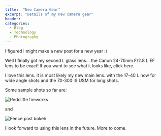 ```yaml
---
title:  "New Camera Gear"
excerpt: "Details of my new camera gear"
header:
categories: 
  - Blog
  - Technology
  - Photography
---
```


I figured I might make a new post for a new year :)

Well I finally got my second L glass lens... the Canon 24-70mm F/2.8 L EF lens to be exact!
If you want to see what it looks like, click here.

I love this lens. It is most likely my new main lens. with the 17-40 L now for wide angle shots and the 70-300 IS USM for long shots.

Some sample shots so far are:

![Redcliffe fireworks](https://blog-ii-images.s3-ap-southeast-2.amazonaws.com/2007/01/119785490-M.jpg)

and

![Fence post bokeh](https://blog-ii-images.s3-ap-southeast-2.amazonaws.com/2007/01/120193433-M.jpg)

I look forward to using this lens in the future. More to come.
